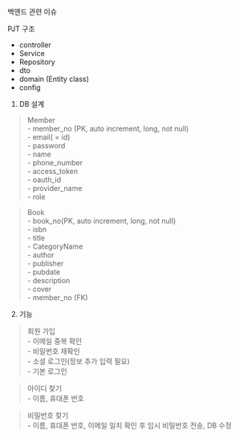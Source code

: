 백엔드 관련 이슈

PJT 구조
- controller
- Service
- Repository
- dto
- domain (Entity class)
- config

1. DB 설계
>Member  
    - member_no (PK, auto increment, long, not null)  
    - email( = id)  
    - password  
    - name  
    - phone_number  
    - access_token  
    - oauth_id  
    - provider_name  
    - role  

>Book  
    - book_no(PK, auto increment, long, not null)  
    - isbn  
    - title  
    - CategoryName  
    - author  
    - publisher  
    - pubdate  
    - description  
    - cover   
    - member_no (FK)


2. 기능  
>회원 가입   
    - 이메일 중복 확인  
    - 비밀번호 재확인  
    - 소셜 로그인(정보 추가 입력 필요)  
    - 기본 로그인  

>아이디 찾기  
    - 이름, 휴대폰 번호

>비밀번호 찾기  
    - 이름, 휴대폰 번호, 이메일 일치 확인 후 임시 비밀번호 전송, DB 수정